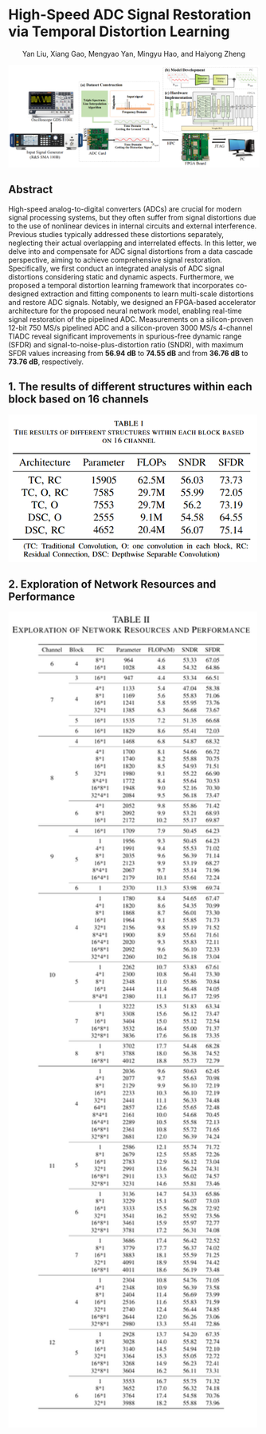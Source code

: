 # High-Speed ADC Signal Restoration via Temporal Distortion Learning

<center>Yan Liu, Xiang Gao, Mengyao Yan, Mingyu Hao, and Haiyong Zheng</center>
  
![](https://github.com/OUCIClab/ADC-Res/blob/main/tcn.png "The overall framework of temporal distortion learning for high-speed ADC signal restoration.")
## Abstract
High-speed analog-to-digital converters (ADCs) are
crucial for modern signal processing systems, but they often
suffer from signal distortions due to the use of nonlinear devices
in internal circuits and external interference. Previous studies
typically addressed these distortions separately, neglecting their
actual overlapping and interrelated effects. In this letter, we
delve into and compensate for ADC signal distortions from a
data cascade perspective, aiming to achieve comprehensive signal
restoration. Specifically, we first conduct an integrated analysis
of ADC signal distortions considering static and dynamic aspects.
Furthermore, we proposed a temporal distortion learning framework that incorporates co-designed extraction and fitting components to learn multi-scale distortions and restore ADC signals.
Notably, we designed an FPGA-based accelerator architecture for
the proposed neural network model, enabling real-time signal
restoration of the pipelined ADC. Measurements on a silicon-proven 12-bit 750 MS/s pipelined ADC and a silicon-proven
3000 MS/s 4-channel TIADC reveal significant improvements in
spurious-free dynamic range (SFDR) and signal-to-noise-plus-distortion ratio (SNDR), with maximum SFDR values increasing
from **56.94 dB** to **74.55 dB** and from **36.76 dB** to **73.76 dB**,
respectively.

## 1. The results of different structures within each block based on 16 channels

<img src="https://github.com/OUCIClab/ADC-Res/blob/main/table1.png" width="500px">



## 2. Exploration of Network Resources and Performance

<img src="https://github.com/OUCIClab/ADC-Res/blob/main/table2.png" width="500px">



